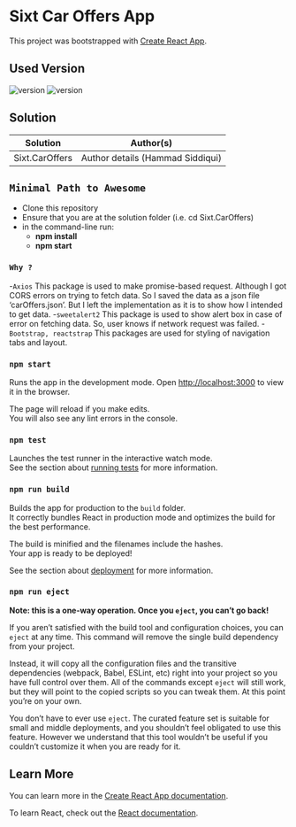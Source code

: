 # Sixt Car Offers App

This project was bootstrapped with [Create React App](https://github.com/facebook/create-react-app).

## Used Version

![version](https://img.shields.io/badge/node-%4014.18.1-green)
![version](https://img.shields.io/badge/react-%4017.0.2-blue)

## Solution

Solution|Author(s)
--------|---------
Sixt.CarOffers | Author details (Hammad Siddiqui)

## `Minimal Path to Awesome`

- Clone this repository
- Ensure that you are at the solution folder (i.e. cd Sixt.CarOffers)
- in the command-line run:
  - **npm install**
  - **npm start**

### `Why ?`

-`Axios`
  This package is used to make promise-based request. Although I got CORS errors on trying to fetch data. So I saved the data as a json file ‘carOffers.json’. 
  But I left the implementation as it is to show how I intended to get data.
-`sweetalert2`
  This package is used to show alert box in case of error on fetching data. So, user knows if network request was failed.
-`Bootstrap, reactstrap`
  This packages are used for styling of navigation tabs and layout.

### `npm start`

Runs the app in the development mode.
Open [http://localhost:3000](http://localhost:3000) to view it in the browser.

The page will reload if you make edits.\
You will also see any lint errors in the console.

### `npm test`

Launches the test runner in the interactive watch mode.\
See the section about [running tests](https://facebook.github.io/create-react-app/docs/running-tests) for more information.

### `npm run build`

Builds the app for production to the `build` folder.\
It correctly bundles React in production mode and optimizes the build for the best performance.

The build is minified and the filenames include the hashes.\
Your app is ready to be deployed!

See the section about [deployment](https://facebook.github.io/create-react-app/docs/deployment) for more information.

### `npm run eject`

**Note: this is a one-way operation. Once you `eject`, you can’t go back!**

If you aren’t satisfied with the build tool and configuration choices, you can `eject` at any time. This command will remove the single build dependency from your project.

Instead, it will copy all the configuration files and the transitive dependencies (webpack, Babel, ESLint, etc) right into your project so you have full control over them. All of the commands except `eject` will still work, but they will point to the copied scripts so you can tweak them. At this point you’re on your own.

You don’t have to ever use `eject`. The curated feature set is suitable for small and middle deployments, and you shouldn’t feel obligated to use this feature. However we understand that this tool wouldn’t be useful if you couldn’t customize it when you are ready for it.

## Learn More

You can learn more in the [Create React App documentation](https://facebook.github.io/create-react-app/docs/getting-started).

To learn React, check out the [React documentation](https://reactjs.org/).



